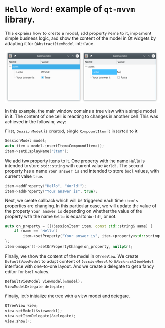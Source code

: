 # `Hello Word!` example of `qt-mvvm` library.

This explains how to create
a model, add property items to it, implement simple business logic, and 
show the content of the model in Qt widgets by adapting it for 
`QAbstractItemModel` interface.

![helloworld](../../doc/assets/helloworld.png)

In this example, the main window contains a tree view with a simple model in it.
The content of one cell is reacting to changes in another cell. This was achieved in the following way:

First, `SessionModel` is created, single `CompountItem` is inserted to it.

```C++
SessionModel model;
auto item = model.insertItem<CompoundItem>();
item->setDisplayName("Item");
```

We add two property items to it. One property with the name `Hello` is intended to store `std::string` with current value `World!`. The second property has a name
`Your answer is` and intended to store `bool` values, with current value `true`.

```C++
item->addProperty("Hello", "World!");
item->addProperty("Your answer is", true);
```

Next, we create callback which will be triggered each time `item's` properties are changing. In this particular case, we will update the value of the property
`Your answer is` depending on whether the value of the property with the name `Hello` is equal to `World!`, or not.

```C++
auto on_property = [](SessionItem* item, const std::string& name) {
    if (name == "Hello")
        item->setProperty("Your answer is", item->property<std::string>("Hello") == "World!");
};
item->mapper()->setOnPropertyChange(on_property, nullptr);
```

Finally, we show the content of the model in `QTreeView`. 
We create `DefaultViewModel` to adapt content of `SessionModel` to `QAbstractItemModel` interface with one-to-one layout. And we create a delegate
to get a fancy editor for `bool` values.

```C++
DefaultViewModel viewmodel(&model);
ViewModelDelegate delegate;
```

Finally, let's initialize the tree with a view model and delegate.

```C++
QTreeView view;
view.setModel(&viewmodel);
view.setItemDelegate(&delegate);
view.show();
```
